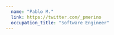 ```yaml
---
  name: "Pablo M."
  link: https://twitter.com/_pmerino
  occupation_title: "Software Engineer"
---
```

